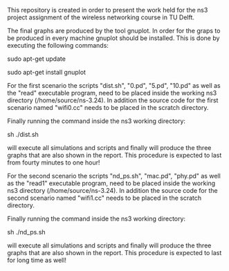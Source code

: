 This repository is created in order to present the work held for the ns3 project assignment of the wireless networking course in TU Delft.

The final graphs are produced by the tool gnuplot. In order for the graps to be produced in every machine gnuplot should be installed. This is done by executing the following commands:

sudo apt-get update

sudo apt-get install gnuplot

For the first scenario the scripts "dist.sh", "0.pd", "5.pd", "10.pd" as well as the "read" executable program, need to be placed inside the working ns3 directory (/home/source/ns-3.24). In addition the source code for the first scenario named "wifi0.cc" needs to be placed in the scratch directory.

Finally running the command inside the ns3 working directory:

sh ./dist.sh

will execute all simulations and scripts and finally will produce the three graphs that are also shown in the report. This procedure is expected to last from fourty minutes to one hour!

For the second scenario the scripts "nd_ps.sh", "mac.pd", "phy.pd" as well as the "read1" executable program, need to be placed inside the working ns3 directory (/home/source/ns-3.24). In addition the source code for the second scenario named "wifi1.cc" needs to be placed in the scratch directory.

Finally running the command inside the ns3 working directory:

sh ./nd_ps.sh

will execute all simulations and scripts and finally will produce the three graphs that are also shown in the report. This procedure is expected to last for long time as well!
